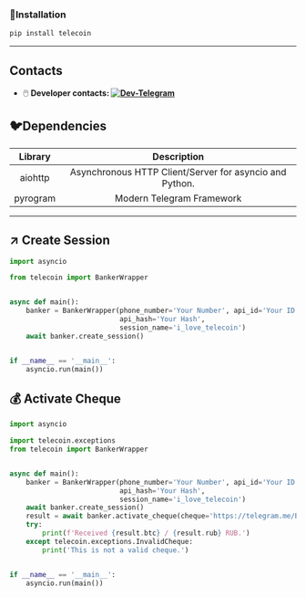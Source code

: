 ### 💾Installation

```bash
pip install telecoin
```

---

## Contacts
* 🖱️ __Developer contacts: [![Dev-Telegram](https://img.shields.io/badge/Telegram-blue.svg?style=flat-square&logo=telegram)](https://t.me/GLEF1X)__

## 🐦Dependencies  

| Library | Description                                            |
|:-------:|:----------------------------------------------:        |
|aiohttp  | Asynchronous HTTP Client/Server for asyncio and Python.|
|pyrogram | Modern Telegram Framework                             |

---

## ↗️ Create Session
```python
import asyncio

from telecoin import BankerWrapper


async def main():
    banker = BankerWrapper(phone_number='Your Number', api_id='Your ID',
                           api_hash='Your Hash',
                           session_name='i_love_telecoin')
    await banker.create_session()


if __name__ == '__main__':
    asyncio.run(main())
```

## 💰 Activate Cheque
```python
import asyncio

import telecoin.exceptions
from telecoin import BankerWrapper


async def main():
    banker = BankerWrapper(phone_number='Your Number', api_id='Your ID',
                           api_hash='Your Hash',
                           session_name='i_love_telecoin')
    await banker.create_session()
    result = await banker.activate_cheque(cheque='https://telegram.me/BTC_CHANGE_BOT?start=c_59500d20eaac0ac2b479382409596b5d')
    try:
        print(f'Received {result.btc} / {result.rub} RUB.')
    except telecoin.exceptions.InvalidCheque:
        print('This is not a valid cheque.')


if __name__ == '__main__':
    asyncio.run(main())

```

